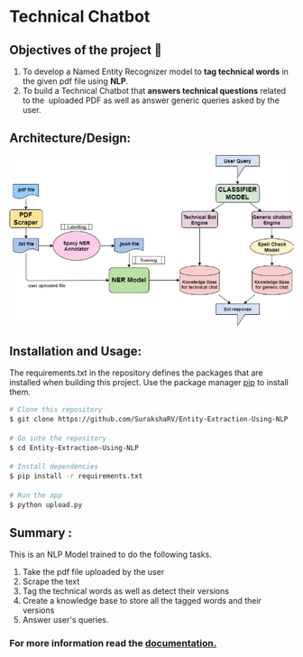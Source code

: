 # Technical Chatbot

Objectives of the project :rocket:
--------------------------------------
1. To develop a Named Entity Recognizer model to **tag  technical words** in the given pdf file using **NLP**.
2. To build a Technical Chatbot that **answers technical questions** related to the  uploaded PDF as well as answer generic queries asked by the user. 

Architecture/Design:
------------------------------------------------------------------------------------------------------------------------------------------
![architecture](https://github.com/SurakshaRV/Entity-Extraction-Using-NLP/blob/master/arch.PNG)

Installation and Usage:
-------------------------
The requirements.txt in the repository defines the packages that are installed when building this project. Use the package manager [pip](https://pip.pypa.io/en/stable/) to install them.

```bash
# Clone this repository
$ git clone https://github.com/SurakshaRV/Entity-Extraction-Using-NLP

# Go into the repository
$ cd Entity-Extraction-Using-NLP

# Install dependencies
$ pip install -r requirements.txt 

# Run the app
$ python upload.py
```

Summary :
----------------------
This is an NLP Model trained to do the following tasks.
1. Take the pdf file uploaded by the user
2. Scrape the text 
3. Tag the technical words as well as detect their versions
4. Create a knowledge base to store all the tagged words and their versions 
5. Answer user's queries.

### For more information read the <a href='https://github.com/SurakshaRV/Entity-Extraction-Using-NLP/tree/master/Documentation'>documentation.</a>
